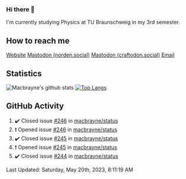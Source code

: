 ### Hi there 👋
I'm currently studying Physics at TU Braunschweig in my 3rd semester.

## How to reach me
[Website](https://florentin-schleuss.de)
<a rel="me" href="https://norden.social/@florentin">Mastodon (norden.social)</a>
<a rel="me" href="https://craftodon.social/@frodolon">Mastodon (craftodon.social)</a>
[Email](mailto:hello@macbrayne.de)

## Statistics
![Macbrayne's github stats](https://github-readme-stats.vercel.app/api?username=macbrayne&count_private=true&show_icons=true&hide_rank=true&custom_title=macbrayne's%20GitHub%20Stats)
[![Top Langs](https://github-readme-stats.vercel.app/api/top-langs/?username=macbrayne&exclude_repo=liftron&layout=compact)](https://github.com/anuraghazra/github-readme-stats)
## GitHub Activity

<!--RECENT_ACTIVITY:start-->
1. ✔️ Closed issue [#246](https://github.com/macbrayne/status/issues/246) in [macbrayne/status](https://github.com/macbrayne/status)
2. ❗️ Opened issue [#246](https://github.com/macbrayne/status/issues/246) in [macbrayne/status](https://github.com/macbrayne/status)
3. ✔️ Closed issue [#245](https://github.com/macbrayne/status/issues/245) in [macbrayne/status](https://github.com/macbrayne/status)
4. ❗️ Opened issue [#245](https://github.com/macbrayne/status/issues/245) in [macbrayne/status](https://github.com/macbrayne/status)
5. ✔️ Closed issue [#244](https://github.com/macbrayne/status/issues/244) in [macbrayne/status](https://github.com/macbrayne/status)
<!--RECENT_ACTIVITY:end-->

<!--RECENT_ACTIVITY:last_update-->
Last Updated: Saturday, May 20th, 2023, 8:11:19 AM
<!--RECENT_ACTIVITY:last_update_end-->


<!--
**macbrayne/macbrayne** is a ✨ _special_ ✨ repository because its `README.md` (this file) appears on your GitHub profile.

Here are some ideas to get you started:

- 🔭 I’m currently working on ...
- 🌱 I’m currently learning ...
- 👯 I’m looking to collaborate on ...
- 🤔 I’m looking for help with ...
- 💬 Ask me about ...
- 📫 How to reach me: ...
- 😄 Pronouns: ...
- ⚡ Fun fact: ...
-->
